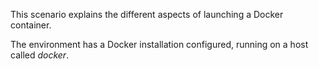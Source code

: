 This scenario explains the different aspects of launching a Docker container.

The environment has a Docker installation configured, running on a host called _docker_. 
